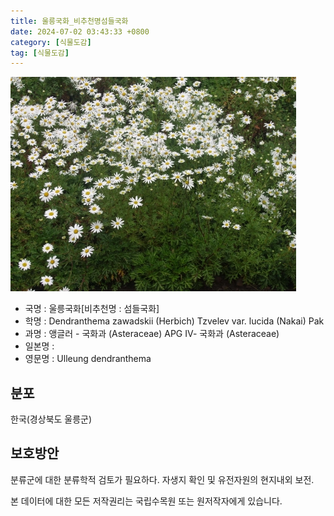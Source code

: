 ```yaml
---
title: 울릉국화_비추천명섬들국화
date: 2024-07-02 03:43:33 +0800
category: [식물도감]
tag: [식물도감]
---
```




![울릉국화[비추천명 : 섬들국화]](/assets/img/fileUpload/plants/basic/Compositae/Dendranthema/24594/24594_1_th2.jpg)
- 국명 : 울릉국화[비추천명 : 섬들국화]
- 학명 : Dendranthema zawadskii (Herbich) Tzvelev var. lucida (Nakai) Pak
- 과명 : 앵글러 - 국화과 (Asteraceae) APG Ⅳ- 국화과 (Asteraceae)
- 일본명 : 
- 영문명 : Ulleung dendranthema


## 분포
한국(경상북도 울릉군) 
## 보호방안
분류군에 대한 분류학적 검토가 필요하다. 자생지 확인 및 유전자원의 현지내외 보전.






본 데이터에 대한 모든 저작권리는 국립수목원 또는 원저작자에게 있습니다.
